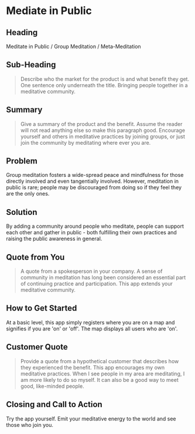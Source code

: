 # Mediate in Public #



<!-- 

There is an approach called "working backwards" that is widely used at Amazon. They work backwards from the customer, rather than starting with an idea for a product and trying to bolt customers onto it. While working backwards can be applied to any specific product decision, using this approach is especially important when developing new products or features.

For new initiatives a product manager typically starts by writing an internal press release announcing the finished product. The target audience for the press release is the new/updated product's customers, which can be retail customers or internal users of a tool or technology. Internal press releases are centered around the customer problem, how current solutions (internal or external) fail, and how the new product will blow away existing solutions.

Keep it simple. 3-4 sentences for each heading. Cut out the fat. Don't make it into a spec.

Oh, and I also like to write press-releases in what I call "Oprah-speak" for mainstream consumer products. Imagine you're sitting on Oprah's couch and have just explained the product to her, and then you listen as she explains it to her audience. That's "Oprah-speak", not "Geek-speak".

 -->
 
## Heading ##
  Meditate in Public / Group Meditation / Meta-Meditation

## Sub-Heading ##
  > Describe who the market for the product is and what benefit they get. One sentence only underneath the title.
Bringing people together in a meditative community. 

## Summary ##
  > Give a summary of the product and the benefit. Assume the reader will not read anything else so make this paragraph good.
  Encourage yourself and others in meditative practices by joining groups, or just join the community by meditating where ever you are. 

## Problem ##

  Group meditation fosters a wide-spread peace and mindfulness for those directly involved and even tangentially involved. However, meditation in public is rare; people may be discouraged from doing so if they feel they are the only ones. 

## Solution ##

  By adding a community around people who meditate, people can support each other and gather in public - both fulfilling their own practices and raising the public awareness in general. 

## Quote from You ##
  > A quote from a spokesperson in your company.
A sense of community in meditation has long been considered an essential part of continuing practice and participation. This app extends your meditative community. 


## How to Get Started ##

  At a basic level, this app simply registers where you are on a map and signifies if you are 'on' or 'off'. The map displays all users who are 'on'.

## Customer Quote ##
  > Provide a quote from a hypothetical customer that describes how they experienced the benefit.
  This app encourages my own meditative practices. When I see people in my area are meditating, I am more likely to do so myself. It can also be a good way to meet good, like-minded people. 

## Closing and Call to Action ##

Try the app yourself. Emit your meditative energy to the world and see those who join you. 

